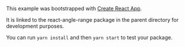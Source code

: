 This example was bootstrapped with [Create React App](https://github.com/facebook/create-react-app).

It is linked to the react-angle-range package in the parent directory for development purposes.

You can run `yarn install` and then `yarn start` to test your package.
